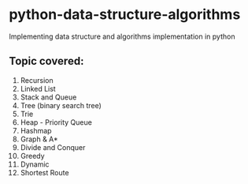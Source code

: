 # python-data-structure-algorithms
Implementing data structure and algorithms implementation in python

## Topic covered:
1. Recursion
2. Linked List
3. Stack and Queue
4. Tree (binary search tree)
5. Trie
6. Heap - Priority Queue
7. Hashmap
8. Graph & A*
9. Divide and Conquer
10. Greedy
11. Dynamic
12. Shortest Route
